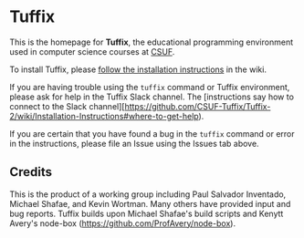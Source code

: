 # Tuffix

This is the homepage for **Tuffix**, the educational programming environment used in computer science courses at [CSUF](https://www.fullerton.edu/).

To install Tuffix, please [follow the installation instructions](https://github.com/CSUF-Tuffix/Tuffix-2/wiki/Installation-Instructions) in the wiki.

If you are having trouble using the `tuffix` command or Tuffix environment, please ask for help in the Tuffix Slack channel. The [instructions say how to connect to the Slack channel][https://github.com/CSUF-Tuffix/Tuffix-2/wiki/Installation-Instructions#where-to-get-help).

If you are certain that you have found a bug in the `tuffix` command or error in the instructions, please file an Issue using the Issues tab above.

## Credits

This is the product of a working group including Paul
Salvador Inventado, Michael Shafae, and Kevin Wortman. Many others have provided input and bug reports. Tuffix builds upon Michael Shafae's build
scripts and Kenytt Avery's
node-box (https://github.com/ProfAvery/node-box).
